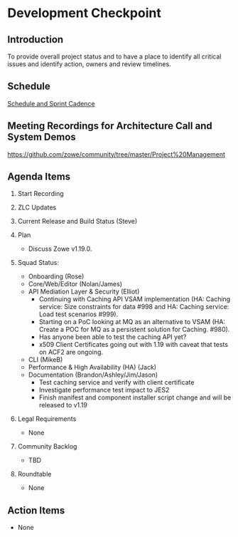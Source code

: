 # Development Checkpoint

Introduction
------------
To provide overall project status and to have a place to identify all critical issues and identify action, owners and review timelines.

Schedule
--------
[Schedule and Sprint Cadence](https://github.com/zowe/community/blob/master/Project%20Management/Schedule/Zowe%20PI%20%26%20Sprint%20Cadence.md)

Meeting Recordings for Architecture Call and System Demos
-----------------
https://github.com/zowe/community/tree/master/Project%20Management

Agenda Items
------------
1. Start Recording
2. ZLC Updates
3. Current Release and Build Status (Steve)
4. Plan
     - Discuss Zowe v1.19.0.
5. Squad Status:
    - Onboarding (Rose)
    - Core/Web/Editor (Nolan/James)
    - API Mediation Layer & Security (Elliot)  
      - Continuing with Caching API VSAM implementation (HA: Caching service: Size constraints for data #998 and HA: Caching service: Load test scenarios #999).  
      - Starting on a PoC looking at MQ as an alternative to VSAM (HA: Create a POC for MQ as a persistent solution for Caching. #980).  
      - Has anyone been able to test the caching API yet?  
      - x509 Client Certificates going out with 1.19 with caveat that tests on ACF2 are ongoing.
    - CLI (MikeB)
    - Performance & High Availability (HA) (Jack)
    - Documentation (Brandon/Ashley/Jim/Jason)
      - Test caching service and verify with client certificate
      - Investigate performance test impact to JES2
      - Finish manifest and component installer script change and will be released to v1.19

6. Legal Requirements
    - None

7. Community Backlog
    - TBD
8. Roundtable
    - None

Action Items
------------
- None
